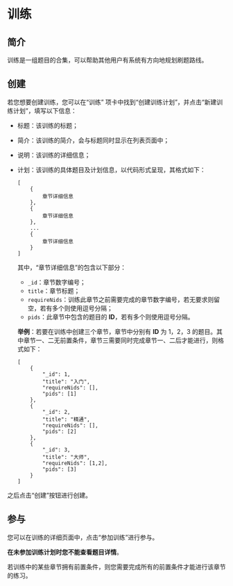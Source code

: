 # 训练

## 简介

训练是一组题目的合集，可以帮助其他用户有系统有方向地规划刷题路线。

## 创建

若您想要创建训练，您可以在“训练” 项卡中找到“创建训练计划”，并点击“新建训练计划”，填写以下信息：

- 标题：该训练的标题；
- 简介：该训练的简介，会与标题同时显示在列表页面中；
- 说明：该训练的详细信息；
- 计划：该训练的具体题目及计划信息，以代码形式呈现，其格式如下：

    ```
    [
        {
            章节详细信息
        },
        {
            章节详细信息
        },
        ...
        {
            章节详细信息
        }
    ]
    ```

    其中，“章节详细信息”的包含以下部分：

    - `_id`：章节数字编号；
    - `title`：章节标题；
    - `requireNids`：训练此章节之前需要完成的章节数字编号，若无要求则留空，若有多个则使用逗号分隔；
    - `pids`：此章节中包含的题目的 **ID**，若有多个则使用逗号分隔。

    **举例**：若要在训练中创建三个章节，章节中分别有 **ID** 为 1，2，3 的题目。其中章节一、二无前置条件，章节三需要同时完成章节一、二后才能进行，则格式如下：

    ```
    [
        {
            "_id": 1,
            "title": "入门",
            "requireNids": [],
            "pids": [1]
        },
        {
            "_id": 2,
            "title": "精通",
            "requireNids": [],
            "pids": [2]
        },
        {
            "_id": 3,
            "title": "大师",
            "requireNids": [1,2],
            "pids": [3]
        }
    ]
    ```

之后点击“创建”按钮进行创建。

## 参与

您可以在训练的详细页面中，点击“参加训练”进行参与。

**在未参加训练计划时您不能查看题目详情**。

若训练中的某些章节拥有前置条件，则您需要完成所有的前置条件才能进行该章节的练习。
